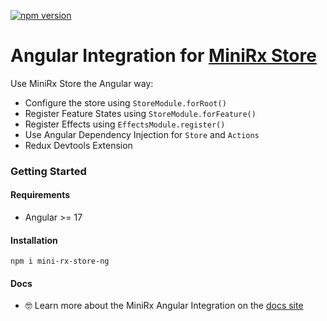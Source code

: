 [![npm version](https://badge.fury.io/js/mini-rx-store-ng.svg)](https://www.npmjs.com/package/mini-rx-store-ng)

# Angular Integration for [MiniRx Store](https://github.com/spierala/mini-rx-store)

Use MiniRx Store the Angular way:

- Configure the store using `StoreModule.forRoot()`
- Register Feature States using `StoreModule.forFeature()`
- Register Effects using `EffectsModule.register()`
- Use Angular Dependency Injection for `Store` and `Actions`
- Redux Devtools Extension

### Getting Started

#### Requirements
* Angular >= 17

#### Installation

`npm i mini-rx-store-ng`

#### Docs
- 🤓 Learn more about the MiniRx Angular Integration on the [docs site](https://spierala.github.io/mini-rx-store/docs/angular)
